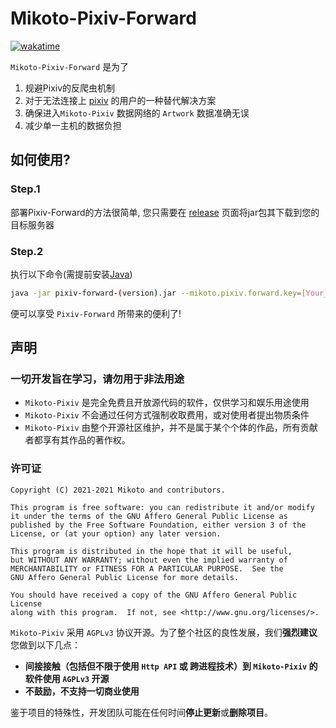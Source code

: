 # Mikoto-Pixiv-Forward

[![wakatime](https://wakatime.com/badge/user/1881dd28-2018-456f-8c50-e897127472e4/project/316989a5-c9ab-44a8-80ae-49ad1dbf505c.svg)](https://wakatime.com/badge/user/1881dd28-2018-456f-8c50-e897127472e4/project/316989a5-c9ab-44a8-80ae-49ad1dbf505c)

`Mikoto-Pixiv-Forward` 是为了

1. 规避Pixiv的反爬虫机制
2. 对于无法连接上 [pixiv](https://www.pixiv.net) 的用户的一种替代解决方案
3. 确保进入`Mikoto-Pixiv` 数据网络的 `Artwork` 数据准确无误
4. 减少单一主机的数据负担

## 如何使用?

### Step.1

部署Pixiv-Forward的方法很简单, 您只需要在 [release](https://github.com/mikoto2464/pixiv-forward/releases) 页面将jar包其下载到您的目标服务器

### Step.2

执行以下命令(需提前安装[Java](https://openjdk.java.net/))

```bash
java -jar pixiv-forward-(version).jar --mikoto.pixiv.forward.key=[Your_Pixiv_Forward_Key]
```

便可以享受 `Pixiv-Forward` 所带来的便利了!

## 声明

### 一切开发旨在学习，请勿用于非法用途

- `Mikoto-Pixiv` 是完全免费且开放源代码的软件，仅供学习和娱乐用途使用
- `Mikoto-Pixiv` 不会通过任何方式强制收取费用，或对使用者提出物质条件
- `Mikoto-Pixiv` 由整个开源社区维护，并不是属于某个个体的作品，所有贡献者都享有其作品的著作权。

### 许可证

    Copyright (C) 2021-2021 Mikoto and contributors.

    This program is free software: you can redistribute it and/or modify
    it under the terms of the GNU Affero General Public License as
    published by the Free Software Foundation, either version 3 of the
    License, or (at your option) any later version.

    This program is distributed in the hope that it will be useful,
    but WITHOUT ANY WARRANTY; without even the implied warranty of
    MERCHANTABILITY or FITNESS FOR A PARTICULAR PURPOSE.  See the
    GNU Affero General Public License for more details.

    You should have received a copy of the GNU Affero General Public License
    along with this program.  If not, see <http://www.gnu.org/licenses/>.

`Mikoto-Pixiv` 采用 `AGPLv3` 协议开源。为了整个社区的良性发展，我们**强烈建议**您做到以下几点：

- **间接接触（包括但不限于使用 `Http API` 或 跨进程技术）到 `Mikoto-Pixiv` 的软件使用 `AGPLv3` 开源**
- **不鼓励，不支持一切商业使用**

鉴于项目的特殊性，开发团队可能在任何时间**停止更新**或**删除项目**。
